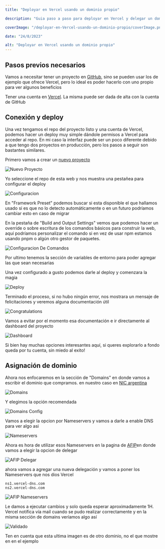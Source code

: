 ```yaml
---
title: "Deployar en Vercel usando un dominio propio"

description: "Guia paso a paso para deployar en Vercel y delegar un dominio comprado en NIC Argentina"

coverImage: "/deployar-en-Vercel-usando-un-dominio-propio/coverImage.png"

date: "24/8/2023"

alt: "Deployar en Vercel usando un dominio propio"
---
```


## Pasos previos necesarios

Vamos a necesitar tener un proyecto en [GitHub](https://github.com/), sino se pueden usar los de ejemplo que ofrece Vercel, pero lo ideal es poder hacerlo con uno propio para ver algunos beneficios

Tener una cuenta en [Vercel](https://vercel.com/). La misma puede ser dada de alta con la cuenta de GitHub

## Conexión y deploy

Una vez tengamos el repo del proyecto listo y una cuenta de Vercel, podemos hacer un deploy muy simple dándole permisos a Vercel para acceder al repo. En mi caso la interfaz puede ser un poco diferente debido a que tengo dos proyectos en producción, pero los pasos a seguir son bastantes similares.

Primero vamos a crear un [nuevo proyecto](https://vercel.com/new)

![Nuevo Proyecto](/deployar-en-Vercel-usando-un-dominio-propio/NuevoProyecto.png)

Yo seleccione el repo de esta web y nos muestra una pestañea para configurar el deploy

![Configuracion](/deployar-en-Vercel-usando-un-dominio-propio/Configuracion.png)

En "Framework Preset" podemos buscar si esta disponible el que hallamos usado si es que no lo detecto automáticamente o en un futuro podríamos cambiar esto en caso de migrar

En la pestaña de "Build and Output Settings" vemos que podemos hacer un override o sobre escritura de los comandos básicos para construir la web, aquí podríamos personalizar el comando si en vez de usar npm estamos usando pnpm o algún otro gestor de paquetes.

![Configuracion De Comandos](/deployar-en-Vercel-usando-un-dominio-propio/ConfiguracionDeComandos.png)

Por ultimo tenemos la sección de variables de entorno para poder agregar las que sean necesarias

Una vez configurado a gusto podemos darle al deploy y comenzara la magia

![Deploy](/deployar-en-Vercel-usando-un-dominio-propio/Deploy.png)

Terminado el proceso, si no hubo ningún error, nos mostrara un mensaje de felicitaciones y veremos alguna documentación útil

![Congratulations](/deployar-en-Vercel-usando-un-dominio-propio/Congratulations.png)

Vamos a evitar por el momento esa documentación e ir directamente al dashboard del proyecto

![Dashboard](/deployar-en-Vercel-usando-un-dominio-propio/Dashboard.png)

Si bien hay muchas opciones interesantes aquí, si queres explorarlo a fondo queda por tu cuenta, sin miedo al exito!

## Asignación de dominio

Ahora nos enfocaremos en la sección de "Domains" en donde vamos a escribir el dominio que compramos. en nuestro caso en [NIC argentina](https://www.nicotomasin.com.ar/posts/como-comprar-un-dominio-en-NIC-argentina)

![Domains](/deployar-en-Vercel-usando-un-dominio-propio/Domains.png)

Y elegimos la opción recomendada

![Domains Config](/deployar-en-Vercel-usando-un-dominio-propio/DomainsConfig.png)

Vamos a elegir la opcion por Nameservers y vamos a darle a enable DNS para ver algo asi

![Nameservers](/deployar-en-Vercel-usando-un-dominio-propio/NameServers.png)

Ahora es hora de utilizar esos Nameservers en la pagina de [AFIP](https://tramitesadistancia.gob.ar/tramitesadistancia/pretramite;idTipoTramite=425)en donde vamos a elegir la opcion de delegar

![AFIP Delegar](/deployar-en-Vercel-usando-un-dominio-propio/AfipDelegar.png)

ahora vamos a agregar una nueva delegación y vamos a poner los Nameservers que nos dios Vercel

```
ns1.vercel-dns.com
ns2.vercel-dns.com
```

![AFIP Nameservers](/deployar-en-Vercel-usando-un-dominio-propio/AfipNameServers.png)

Le damos a ejecutar cambios y solo queda esperar aproximadamente 1H.
Vercel notifica vía mail cuando se pudo realizar correctamente y en la misma sección de domains veríamos algo así

![Validado](/deployar-en-Vercel-usando-un-dominio-propio/Validado.png)

Ten en cuenta que esta ultima imagen es de otro dominio, no el que mostre en en el ejemplo
